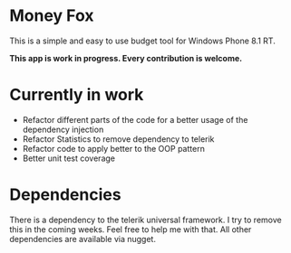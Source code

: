 # Money Fox

This is a simple and easy to use budget tool for Windows Phone 8.1 RT.

**This app is work in progress. Every contribution is welcome.**

# Currently in work

- Refactor different parts of the code for a better usage of the dependency injection
- Refactor Statistics to remove dependency to telerik
- Refactor code to apply better to the OOP pattern
- Better unit test coverage


# Dependencies

There is a dependency to the telerik universal framework. I try to remove this in the coming weeks. Feel free to help me with that.
All other dependencies are available via nugget.
